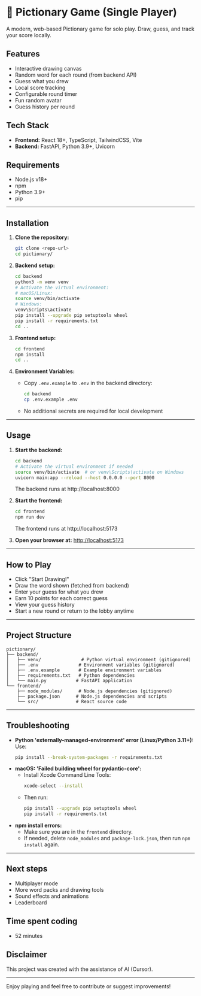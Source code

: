 # 🎨 Pictionary Game (Single Player)

A modern, web-based Pictionary game for solo play. Draw, guess, and track your score locally.

## Features
- Interactive drawing canvas
- Random word for each round (from backend API)
- Guess what you drew
- Local score tracking
- Configurable round timer
- Fun random avatar
- Guess history per round

## Tech Stack
- **Frontend:** React 18+, TypeScript, TailwindCSS, Vite
- **Backend:** FastAPI, Python 3.9+, Uvicorn

## Requirements
- Node.js v18+
- npm
- Python 3.9+
- pip

---

## Installation

1. **Clone the repository:**
   ```sh
   git clone <repo-url>
   cd pictionary/
   ```

2. **Backend setup:**
   ```sh
   cd backend
   python3 -m venv venv
   # Activate the virtual environment:
   # macOS/Linux:
   source venv/bin/activate
   # Windows:
   venv\Scripts\activate
   pip install --upgrade pip setuptools wheel
   pip install -r requirements.txt
   cd ..
   ```

3. **Frontend setup:**
   ```sh
   cd frontend
   npm install
   cd ..
   ```

4. **Environment Variables:**
   - Copy `.env.example` to `.env` in the backend directory:
     ```sh
     cd backend
     cp .env.example .env
     ```
   - No additional secrets are required for local development

---

## Usage

1. **Start the backend:**
   ```sh
   cd backend
   # Activate the virtual environment if needed
   source venv/bin/activate  # or venv\Scripts\activate on Windows
   uvicorn main:app --reload --host 0.0.0.0 --port 8000
   ```
   The backend runs at http://localhost:8000

2. **Start the frontend:**
   ```sh
   cd frontend
   npm run dev
   ```
   The frontend runs at http://localhost:5173

3. **Open your browser at:**
   [http://localhost:5173](http://localhost:5173)

---

## How to Play
- Click "Start Drawing!"
- Draw the word shown (fetched from backend)
- Enter your guess for what you drew
- Earn 10 points for each correct guess
- View your guess history
- Start a new round or return to the lobby anytime

---

## Project Structure
```
pictionary/
├── backend/
│   ├── venv/               # Python virtual environment (gitignored)
│   ├── .env               # Environment variables (gitignored)
│   ├── .env.example       # Example environment variables
│   ├── requirements.txt   # Python dependencies
│   └── main.py           # FastAPI application
└── frontend/
    ├── node_modules/      # Node.js dependencies (gitignored)
    ├── package.json      # Node.js dependencies and scripts
    └── src/              # React source code
```

---

## Troubleshooting

- **Python 'externally-managed-environment' error (Linux/Python 3.11+):**
  Use:
  ```sh
  pip install --break-system-packages -r requirements.txt
  ```
- **macOS: 'Failed building wheel for pydantic-core':**
  - Install Xcode Command Line Tools:
    ```sh
    xcode-select --install
    ```
  - Then run:
    ```sh
    pip install --upgrade pip setuptools wheel
    pip install -r requirements.txt
    ```
- **npm install errors:**
  - Make sure you are in the `frontend` directory.
  - If needed, delete `node_modules` and `package-lock.json`, then run `npm install` again.

---

## Next steps
- Multiplayer mode
- More word packs and drawing tools
- Sound effects and animations
- Leaderboard

## Time spent coding
- 52 minutes

## Disclaimer
This project was created with the assistance of AI (Cursor).

---

Enjoy playing and feel free to contribute or suggest improvements!
